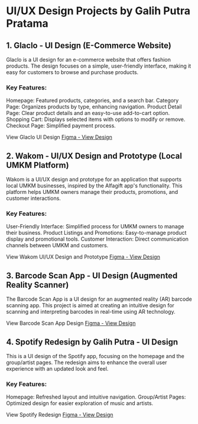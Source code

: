 # UI/UX Design Projects by Galih Putra Pratama
## 1. Glaclo - UI Design (E-Commerce Website)
Glaclo is a UI design for an e-commerce website that offers fashion products. The design focuses on a simple, user-friendly interface, making it easy for customers to browse and purchase products.

### Key Features:
Homepage: Featured products, categories, and a search bar.
Category Page: Organizes products by type, enhancing navigation.
Product Detail Page: Clear product details and an easy-to-use add-to-cart option.
Shopping Cart: Displays selected items with options to modify or remove.
Checkout Page: Simplified payment process.

View Glaclo UI Design
[Figma - View Design](https://www.figma.com/design/wnL677M3l6pB1Goi4xJbAv/Layout-Glaclo-Galih-Putra-Pratama?node-id=0-1&t=DIrFAU4IPRHUFIT8-1)


## 2. Wakom - UI/UX Design and Prototype (Local UMKM Platform)
Wakom is a UI/UX design and prototype for an application that supports local UMKM businesses, inspired by the Alfagift app's functionality. This platform helps UMKM owners manage their products, promotions, and customer interactions.

### Key Features:
User-Friendly Interface: Simplified process for UMKM owners to manage their business.
Product Listings and Promotions: Easy-to-manage product display and promotional tools.
Customer Interaction: Direct communication channels between UMKM and customers.

View Wakom UI/UX Design and Prototype
[Figma - View Design](https://www.figma.com/design/Y1WS1wbzPqYLjSqdepw8ff/Wakom?node-id=328-625&t=tPRDJjVmyR9r4hvH-1)

## 3. Barcode Scan App - UI Design (Augmented Reality Scanner)
The Barcode Scan App is a UI design for an augmented reality (AR) barcode scanning app. This project is aimed at creating an intuitive design for scanning and interpreting barcodes in real-time using AR technology.

View Barcode Scan App Design
[Figma - View Design](https://www.figma.com/design/sq6bxBe59vF7LUhX3Rc9F9/Bar-Code-Scan-App-by-Galih-Putra?node-id=0-1&t=uzDPReeu1bc1Dvgp-1)

## 4. Spotify Redesign by Galih Putra - UI Design
This is a UI design of the Spotify app, focusing on the homepage and the group/artist pages. The redesign aims to enhance the overall user experience with an updated look and feel.

### Key Features:
Homepage: Refreshed layout and intuitive navigation.
Group/Artist Pages: Optimized design for easier exploration of music and artists.

View Spotify Redesign
[Figma - View Design](https://www.figma.com/design/Io2sRujnKAR3RQmx8BQCeo/Spotify-Redesign-by-galih-putra?node-id=0-1&t=B9oeTcb0bYNxWt4j-1)

